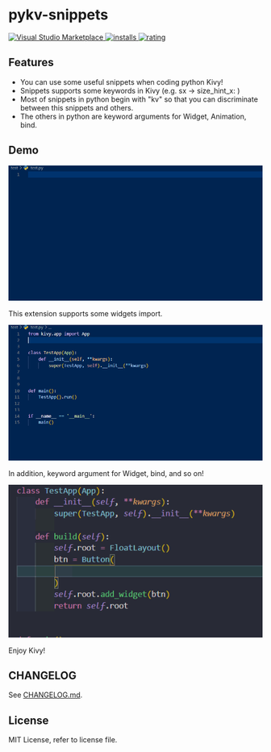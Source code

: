 # pykv-snippets

[![Visual Studio Marketplace](https://vsmarketplacebadge.apphb.com/version/Take-Me1010.pykv-snippets.svg) ![installs](https://vsmarketplacebadge.apphb.com/installs/Take-Me1010.pykv-snippets.svg) ![rating](https://vsmarketplacebadge.apphb.com/rating/Take-Me1010.pykv-snippets.svg)](https://marketplace.visualstudio.com/items?itemName=Take-Me1010.pykv-snippets)

## Features

- You can use some useful snippets when coding python Kivy!
- Snippets supports some keywords in Kivy (e.g. sx -> size_hint_x: )
- Most of snippets in python begin with "kv" so that you can discriminate between this snippets and others.
- The others in python are keyword arguments for Widget, Animation, bind.

## Demo

![python-Kivy-snippets](./image/pythonDemo.gif)

This extension supports some widgets import.

![python-Kivy-snippets](./image/importDEMO.gif)

In addition, keyword argument for Widget, bind, and so on!

![python-Kivy-snippets](./image/keywordArgumentDemo.gif)

Enjoy Kivy!

## CHANGELOG

See [CHANGELOG.md](https://github.com/Take-Me1010/pykv-snippets).

## License

MIT License, refer to license file.
